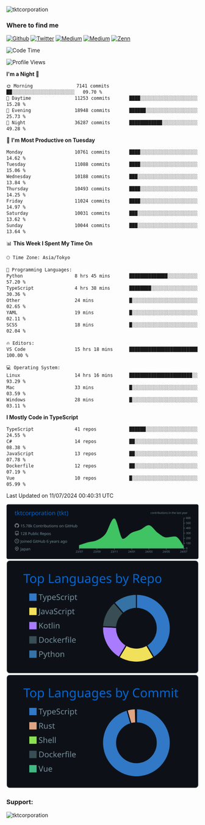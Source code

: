<p align="left"> <img src="https://komarev.com/ghpvc/?username=tktcorporation&label=Profile%20views&color=0e75b6&style=flat" alt="tktcorporation" /> </p>

<h3>Where to find me</h3>
<p>
<a href="https://github.com/tktcorporation" target="_blank"><img alt="Github" src="https://img.shields.io/badge/GitHub-%2312100E.svg?&style=for-the-badge&logo=Github&logoColor=white" /></a>
<a href="https://twitter.com/tktcorporation" target="_blank"><img alt="Twitter" src="https://img.shields.io/badge/twitter-%231DA1F2.svg?&style=for-the-badge&logo=twitter&logoColor=white" /></a>
<a href="https://www.linkedin.com/in/tktcorporation" target="_blank"><img alt="Medium" src="https://img.shields.io/badge/linkdin-0a66c2.svg?&style=for-the-badge&logo=linkedin&logoColor=white" /></a>
<a href="https://qiita.com/tktcorporation" target="_blank"><img alt="Medium" src="https://img.shields.io/badge/qiita-55C500.svg?&style=for-the-badge&logo=qiita&logoColor=white" /></a>
<a href="https://zenn.dev/tktcorporation" target="_blank"><img alt="Zenn" src="https://img.shields.io/badge/Zenn-3EA8FF.svg?&style=for-the-badge&logo=Zenn&logoColor=white" /></a>
</p>
  
<!--START_SECTION:waka-->
![Code Time](http://img.shields.io/badge/Code%20Time-1%2C602%20hrs%2039%20mins-blue)

![Profile Views](http://img.shields.io/badge/Profile%20Views-0-blue)

**I'm a Night 🦉** 

```text
🌞 Morning                7141 commits        ██░░░░░░░░░░░░░░░░░░░░░░░   09.70 % 
🌆 Daytime                11253 commits       ████░░░░░░░░░░░░░░░░░░░░░   15.28 % 
🌃 Evening                18948 commits       ██████░░░░░░░░░░░░░░░░░░░   25.73 % 
🌙 Night                  36287 commits       ████████████░░░░░░░░░░░░░   49.28 % 
```
📅 **I'm Most Productive on Tuesday** 

```text
Monday                   10761 commits       ████░░░░░░░░░░░░░░░░░░░░░   14.62 % 
Tuesday                  11088 commits       ████░░░░░░░░░░░░░░░░░░░░░   15.06 % 
Wednesday                10188 commits       ███░░░░░░░░░░░░░░░░░░░░░░   13.84 % 
Thursday                 10493 commits       ████░░░░░░░░░░░░░░░░░░░░░   14.25 % 
Friday                   11024 commits       ████░░░░░░░░░░░░░░░░░░░░░   14.97 % 
Saturday                 10031 commits       ███░░░░░░░░░░░░░░░░░░░░░░   13.62 % 
Sunday                   10044 commits       ███░░░░░░░░░░░░░░░░░░░░░░   13.64 % 
```


📊 **This Week I Spent My Time On** 

```text
🕑︎ Time Zone: Asia/Tokyo

💬 Programming Languages: 
Python                   8 hrs 45 mins       ██████████████░░░░░░░░░░░   57.20 % 
TypeScript               4 hrs 38 mins       ████████░░░░░░░░░░░░░░░░░   30.36 % 
Other                    24 mins             █░░░░░░░░░░░░░░░░░░░░░░░░   02.65 % 
YAML                     19 mins             █░░░░░░░░░░░░░░░░░░░░░░░░   02.11 % 
SCSS                     18 mins             █░░░░░░░░░░░░░░░░░░░░░░░░   02.04 % 

🔥 Editors: 
VS Code                  15 hrs 18 mins      █████████████████████████   100.00 % 

💻 Operating System: 
Linux                    14 hrs 16 mins      ███████████████████████░░   93.29 % 
Mac                      33 mins             █░░░░░░░░░░░░░░░░░░░░░░░░   03.59 % 
Windows                  28 mins             █░░░░░░░░░░░░░░░░░░░░░░░░   03.11 % 
```

**I Mostly Code in TypeScript** 

```text
TypeScript               41 repos            ██████░░░░░░░░░░░░░░░░░░░   24.55 % 
C#                       14 repos            ██░░░░░░░░░░░░░░░░░░░░░░░   08.38 % 
JavaScript               13 repos            ██░░░░░░░░░░░░░░░░░░░░░░░   07.78 % 
Dockerfile               12 repos            ██░░░░░░░░░░░░░░░░░░░░░░░   07.19 % 
Vue                      10 repos            █░░░░░░░░░░░░░░░░░░░░░░░░   05.99 % 
```




 Last Updated on 11/07/2024 00:40:31 UTC
<!--END_SECTION:waka-->

[![](https://raw.githubusercontent.com/tktcorporation/tktcorporation/master/profile-summary-card-output/github_dark/0-profile-details.svg)](https://github.com/vn7n24fzkq/github-profile-summary-cards)
[![](https://raw.githubusercontent.com/tktcorporation/tktcorporation/master/profile-summary-card-output/github_dark/1-repos-per-language.svg)](https://github.com/vn7n24fzkq/github-profile-summary-cards) [![](https://raw.githubusercontent.com/tktcorporation/tktcorporation/master/profile-summary-card-output/github_dark/2-most-commit-language.svg)](https://github.com/vn7n24fzkq/github-profile-summary-cards)

<h3 align="left">Support:</h3>
<p><a href="https://www.buymeacoffee.com/tktcorporation"> <img align="left" src="https://cdn.buymeacoffee.com/buttons/v2/default-yellow.png" height="50" width="210" alt="tktcorporation" /></a></p><br><br>
